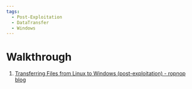 ```yaml
---
tags:
  - Post-Exploitation
  - DataTransfer
  - Windows
---
```

# Walkthrough

1. [Transferring Files from Linux to Windows (post-exploitation) - ropnop blog](https://blog.ropnop.com/transferring-files-from-kali-to-windows/#smb)